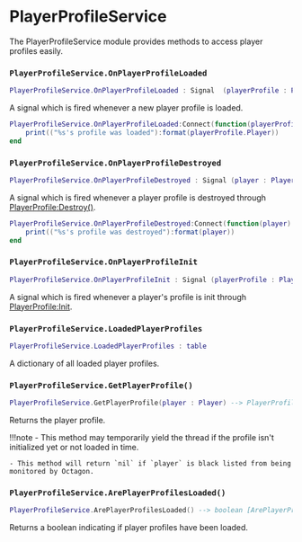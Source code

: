 # PlayerProfileService

The PlayerProfileService module provides methods to access player profiles easily.

### `PlayerProfileService.OnPlayerProfileLoaded`

```lua
PlayerProfileService.OnPlayerProfileLoaded : Signal  (playerProfile : PlayerProfile)
```

A signal which is fired whenever a new player profile is loaded.

```lua
PlayerProfileService.OnPlayerProfileLoaded:Connect(function(playerProfile)
    print(("%s's profile was loaded"):format(playerProfile.Player))
end
```

### `PlayerProfileService.OnPlayerProfileDestroyed`

```lua
PlayerProfileService.OnPlayerProfileDestroyed : Signal (player : Player)
```

A signal which is fired whenever a player profile is destroyed through [PlayerProfile:Destroy()](https://silentsreplacement.github.io/Octagon/Server/PlayerProfile/#playerprofiledestroy).

```lua
PlayerProfileService.OnPlayerProfileDestroyed:Connect(function(player)
    print(("%s's profile was destroyed"):format(player))
end
```

### `PlayerProfileService.OnPlayerProfileInit`

```lua
PlayerProfileService.OnPlayerProfileInit : Signal (playerProfile : PlayerProfile)
```

A signal which is fired whenever a player's profile is init through [PlayerProfile:Init](https://silentsreplacement.github.io/Octagon/Server/PlayerProfile/#playerprofileinit).

### `PlayerProfileService.LoadedPlayerProfiles`

```lua
PlayerProfileService.LoadedPlayerProfiles : table
```

A dictionary of all loaded player profiles.

### `PlayerProfileService.GetPlayerProfile()`

```lua
PlayerProfileService.GetPlayerProfile(player : Player) --> PlayerProfile | nil []
```

Returns the player profile.

!!!note
    - This method may temporarily yield the thread if the profile isn't initialized yet or not loaded in time.

    - This method will return `nil` if `player` is black listed from being monitored by Octagon.

### `PlayerProfileService.ArePlayerProfilesLoaded()`

```lua
PlayerProfileService.ArePlayerProfilesLoaded() --> boolean [ArePlayerProfilesLoaded]
```

Returns a boolean indicating if player profiles have been loaded.